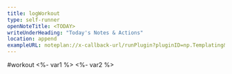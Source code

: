 ```yaml
---
title: logWorkout
type: self-runner
openNoteTitle: <TODAY>
writeUnderHeading: "Today's Notes & Actions"
location: append
exampleURL: noteplan://x-callback-url/runPlugin?pluginID=np.Templating&command=templateRunner&arg0=logWorkout&arg1=true&arg2=var1%3DVALUE1%3Bvar2%3DVALUE2
---
```

#workout <%- var1 %> <%- var2 %>

